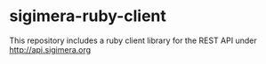 sigimera-ruby-client
====================

This repository includes a ruby client library for the REST API under http://api.sigimera.org